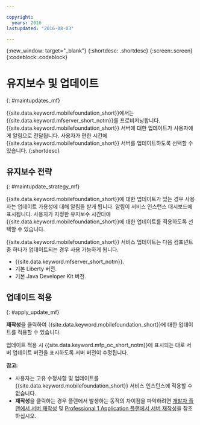 ```yaml
---

copyright:
  years: 2016
lastupdated: "2016-08-03"

---
```


{:new_window: target="_blank"}
{:shortdesc: .shortdesc}
{:screen:.screen}
{:codeblock:.codeblock}

# 유지보수 및 업데이트
{: #maintupdates_mf}

{{site.data.keyword.mobilefoundation_short}}에서는 {{site.data.keyword.mfserver_short_notm}}<!--on {{site.data.keyword.containerlong}} as a container group-->를 프로비저닝합니다. {{site.data.keyword.mobilefoundation_short}} 서버에 대한 업데이트가 사용자에게 알림으로 전달됩니다. 사용자가 편한 시간에 {{site.data.keyword.mobilefoundation_short}} 서버를 업데이트하도록 선택할 수 있습니다.
{:shortdesc}

## 유지보수 전략
{: #maintupdate_strategy_mf}

{{site.data.keyword.mobilefoundation_short}}에 대한 업데이트가 있는 경우 사용자는 업데이트 가용성에 대해 알림을 받게 됩니다. 알림이 서비스 인스턴스 대시보드에 표시됩니다. 사용자가 지정한 유지보수 시간대에 {{site.data.keyword.mobilefoundation_short}}에 대한 업데이트를 적용하도록 선택할 수 있습니다. 

{{site.data.keyword.mobilefoundation_short}} 서비스 업데이트는 다음 컴포넌트 중 하나가 업데이트되는 경우 사용 가능하게 됩니다. 

* {{site.data.keyword.mfserver_short_notm}}.
* 기본 Liberty 버전. 
* 기본 Java Developer Kit 버전. 


## 업데이트 적용 
{: #apply_update_mf}

**재작성**을 클릭하여 {{site.data.keyword.mobilefoundation_short}}에 대한 업데이트를 적용할 수 있습니다. 

업데이트 적용 시 {{site.data.keyword.mfp_oc_short_notm}}에 표시되는 대로 서버 업데이트 버전을 표시하도록 서버 버전이 수정됩니다. 

**참고:**
* 사용자는 고유 수정사항 및 업데이트를 {{site.data.keyword.mobilefoundation_short}} 서비스 인스턴스에 적용할 수 없습니다. 
* **재작성**을 클릭하는 경우 플랜에서 발생하는 동작의 차이점을 파악하려면 [개발자 플랜에서 서버 재작성](c_using_mfs_p1.html#recreate_mobilefoundation_p1) 및 [Professional 1 Application 플랜에서 서버 재작성](c_using_mfs_p2.html#recreate_mobilefoundation_p2)을 참조하십시오. 
